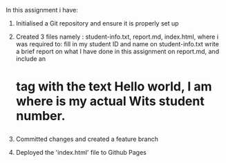 In this assignment i have:

1. Initialised a Git repository and ensure it is properly set up

2. Created 3 files namely : student-info.txt, report.md, index.html, where i was required to:
fill in my student ID and name on student-info.txt
write a brief report on what I have done in this assignment on report.md,
and include an <h1> tag with the text Hello world, I am <student-id> where <student-id> is my actual Wits student number. 

3. Committed changes and created a feature branch

4. Deployed the 'index.html' file to Github Pages
